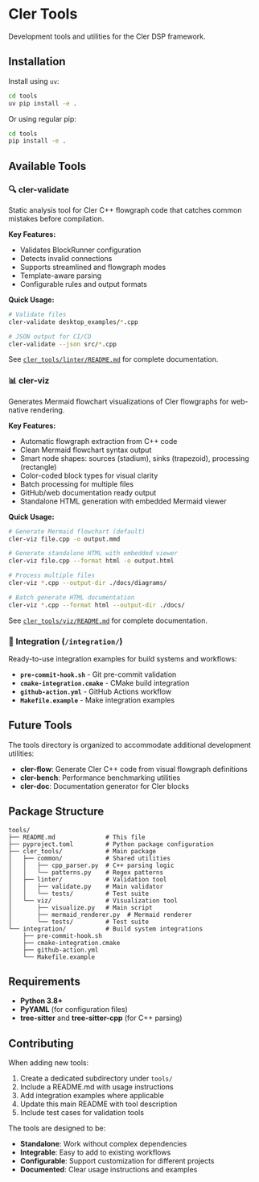 # Cler Tools

Development tools and utilities for the Cler DSP framework.

## Installation

Install using `uv`:

```bash
cd tools
uv pip install -e .
```

Or using regular pip:

```bash
cd tools
pip install -e .
```

## Available Tools

### 🔍 cler-validate

Static analysis tool for Cler C++ flowgraph code that catches common mistakes before compilation.

**Key Features:**
- Validates BlockRunner configuration
- Detects invalid connections
- Supports streamlined and flowgraph modes
- Template-aware parsing
- Configurable rules and output formats

**Quick Usage:**
```bash
# Validate files
cler-validate desktop_examples/*.cpp

# JSON output for CI/CD
cler-validate --json src/*.cpp
```

See [`cler_tools/linter/README.md`](cler_tools/linter/README.md) for complete documentation.

### 📊 cler-viz

Generates Mermaid flowchart visualizations of Cler flowgraphs for web-native rendering.

**Key Features:**
- Automatic flowgraph extraction from C++ code
- Clean Mermaid flowchart syntax output
- Smart node shapes: sources (stadium), sinks (trapezoid), processing (rectangle)
- Color-coded block types for visual clarity
- Batch processing for multiple files
- GitHub/web documentation ready output
- Standalone HTML generation with embedded Mermaid viewer

**Quick Usage:**
```bash
# Generate Mermaid flowchart (default)
cler-viz file.cpp -o output.mmd

# Generate standalone HTML with embedded viewer
cler-viz file.cpp --format html -o output.html

# Process multiple files
cler-viz *.cpp --output-dir ./docs/diagrams/

# Batch generate HTML documentation
cler-viz *.cpp --format html --output-dir ./docs/
```

See [`cler_tools/viz/README.md`](cler_tools/viz/README.md) for complete documentation.

### 🔧 Integration (`/integration/`)

Ready-to-use integration examples for build systems and workflows:

- **`pre-commit-hook.sh`** - Git pre-commit validation
- **`cmake-integration.cmake`** - CMake build integration
- **`github-action.yml`** - GitHub Actions workflow
- **`Makefile.example`** - Make integration examples

## Future Tools

The tools directory is organized to accommodate additional development utilities:

- **cler-flow**: Generate Cler C++ code from visual flowgraph definitions
- **cler-bench**: Performance benchmarking utilities
- **cler-doc**: Documentation generator for Cler blocks

## Package Structure

```
tools/
├── README.md              # This file
├── pyproject.toml         # Python package configuration
├── cler_tools/            # Main package
│   ├── common/            # Shared utilities
│   │   ├── cpp_parser.py  # C++ parsing logic
│   │   └── patterns.py    # Regex patterns
│   ├── linter/            # Validation tool
│   │   ├── validate.py    # Main validator
│   │   └── tests/         # Test suite
│   └── viz/               # Visualization tool
│       ├── visualize.py   # Main script
│       ├── mermaid_renderer.py  # Mermaid renderer
│       └── tests/         # Test suite
└── integration/           # Build system integrations
    ├── pre-commit-hook.sh
    ├── cmake-integration.cmake
    ├── github-action.yml
    └── Makefile.example
```

## Requirements

- **Python 3.8+**
- **PyYAML** (for configuration files)
- **tree-sitter** and **tree-sitter-cpp** (for C++ parsing)

## Contributing

When adding new tools:

1. Create a dedicated subdirectory under `tools/`
2. Include a README.md with usage instructions
3. Add integration examples where applicable
4. Update this main README with tool description
5. Include test cases for validation tools

The tools are designed to be:
- **Standalone**: Work without complex dependencies
- **Integrable**: Easy to add to existing workflows  
- **Configurable**: Support customization for different projects
- **Documented**: Clear usage instructions and examples